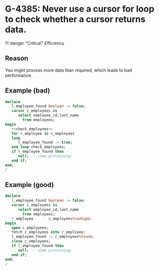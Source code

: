 # G-4385: Never use a cursor for loop to check whether a cursor returns data.

!!! danger "Critical"
    Efficiency

## Reason

You might process more data than required, which leads to bad performance.

## Example (bad)

``` sql hl_lines="8-11"
declare
   l_employee_found boolean := false;
   cursor c_employees is
      select employee_id,last_name
        from employees;
begin
   <<check_employees>>
   for r_employee in c_employees
   loop
      l_employee_found := true;
   end loop check_employees;
   if l_employee_found then
      null; -- some processing;
   end if;
end;
/
```

## Example (good)

``` sql hl_lines="8-11"
declare
   l_employee_found boolean := false;
   cursor c_employees is
      select employee_id,last_name
        from employees;
   r_employee       c_employees%rowtype;
begin
   open c_employees;
   fetch c_employees into r_employee;
   l_employee_found := c_employees%found;
   close c_employees;
   if l_employee_found then
      null; -- some processing;
   end if;
end;
/
```
